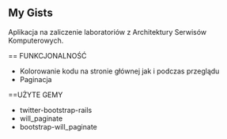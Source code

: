 ## My Gists

Aplikacja na zaliczenie laboratoriów z Architektury Serwisów Komputerowych.

== FUNKCJONALNOŚĆ
- Kolorowanie kodu na stronie głównej jak i podczas przeglądu
- Paginacja


==UŻYTE GEMY
- twitter-bootstrap-rails
- will_paginate
- bootstrap-will_paginate
